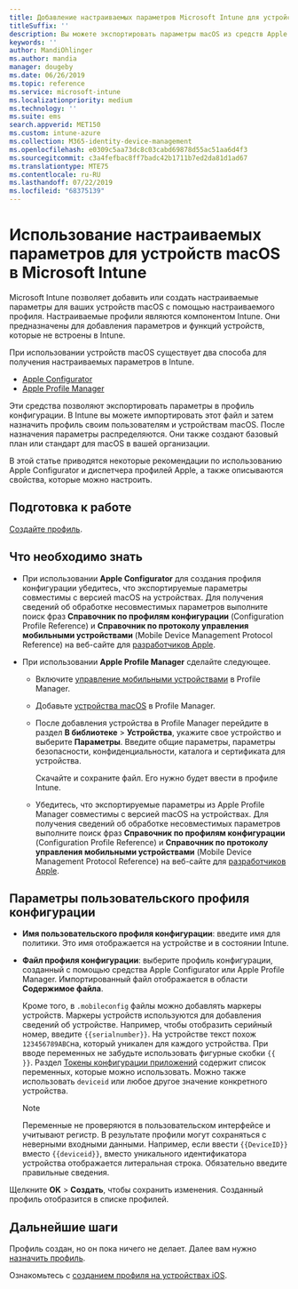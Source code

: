 ```yaml
---
title: Добавление настраиваемых параметров Microsoft Intune для устройств macOS в Azure | Документация Майкрософт
titleSuffix: ''
description: Вы можете экспортировать параметры macOS из средств Apple Configurator или Apple Profile Manager и затем импортировать их в Microsoft Intune. Эти параметры позволяют создавать и использовать настраиваемые параметры и функции, а также управлять ими на устройствах macOS. Затем этот настраиваемый профиль можно назначить или распространить для устройств macOS в вашей организации, чтобы задать некий базовый уровень или стандарт.
keywords: ''
author: MandiOhlinger
ms.author: mandia
manager: dougeby
ms.date: 06/26/2019
ms.topic: reference
ms.service: microsoft-intune
ms.localizationpriority: medium
ms.technology: ''
ms.suite: ems
search.appverid: MET150
ms.custom: intune-azure
ms.collection: M365-identity-device-management
ms.openlocfilehash: e0309c5aa73dc8c03cabd69878d55ac51aa6d4f3
ms.sourcegitcommit: c3a4fefbac8ff7badc42b1711b7ed2da81d1ad67
ms.translationtype: MTE75
ms.contentlocale: ru-RU
ms.lasthandoff: 07/22/2019
ms.locfileid: "68375139"
---
```

# <a name="use-custom-settings-for-macos-devices-in-microsoft-intune"></a>Использование настраиваемых параметров для устройств macOS в Microsoft Intune

Microsoft Intune позволяет добавить или создать настраиваемые параметры для ваших устройств macOS с помощью настраиваемого профиля. Настраиваемые профили являются компонентом Intune. Они предназначены для добавления параметров и функций устройств, которые не встроены в Intune.

При использовании устройств macOS существует два способа для получения настраиваемых параметров в Intune.

- [Apple Configurator](https://itunes.apple.com/app/apple-configurator-2/id1037126344?mt=12)
- [Apple Profile Manager](https://support.apple.com/profile-manager)

Эти средства позволяют экспортировать параметры в профиль конфигурации. В Intune вы можете импортировать этот файл и затем назначить профиль своим пользователям и устройствам macOS. После назначения параметры распределяются. Они также создают базовый план или стандарт для macOS в вашей организации.

В этой статье приводятся некоторые рекомендации по использованию Apple Configurator и диспетчера профилей Apple, а также описываются свойства, которые можно настроить.

## <a name="before-you-begin"></a>Подготовка к работе

[Создайте профиль](device-profile-create.md).

## <a name="what-you-need-to-know"></a>Что необходимо знать

- При использовании **Apple Configurator** для создания профиля конфигурации убедитесь, что экспортируемые параметры совместимы с версией macOS на устройствах. Для получения сведений об обработке несовместимых параметров выполните поиск фраз **Справочник по профилям конфигурации** (Configuration Profile Reference) и **Справочник по протоколу управления мобильными устройствами** (Mobile Device Management Protocol Reference) на веб-сайте для [разработчиков Apple](https://developer.apple.com/).

- При использовании **Apple Profile Manager** сделайте следующее.

  - Включите [управление мобильными устройствами](https://help.apple.com/serverapp/mac/5.7/#/apd05B9B761-D390-4A75-9251-E9AD29A61D0C) в Profile Manager.
  - Добавьте [устройства macOS](https://help.apple.com/profilemanager/mac/5.7/#/pm9onzap1984) в Profile Manager.
  - После добавления устройства в Profile Manager перейдите в раздел **В библиотеке**  >  **Устройства**, укажите свое устройство и выберите **Параметры**. Введите общие параметры, параметры безопасности, конфиденциальности, каталога и сертификата для устройства.

    Скачайте и сохраните файл. Его нужно будет ввести в профиле Intune. 

  - Убедитесь, что экспортируемые параметры из Apple Profile Manager совместимы с версией macOS на устройствах. Для получения сведений об обработке несовместимых параметров выполните поиск фраз **Справочник по профилям конфигурации** (Configuration Profile Reference) и **Справочник по протоколу управления мобильными устройствами** (Mobile Device Management Protocol Reference) на веб-сайте для [разработчиков Apple](https://developer.apple.com/).

## <a name="custom-configuration-profile-settings"></a>Параметры пользовательского профиля конфигурации

- **Имя пользовательского профиля конфигурации**: введите имя для политики. Это имя отображается на устройстве и в состоянии Intune.
- **Файл профиля конфигурации**: выберите профиль конфигурации, созданный с помощью средства Apple Configurator или Apple Profile Manager. Импортированный файл отображается в области **Содержимое файла**.

  Кроме того, в `.mobileconfig` файлы можно добавлять маркеры устройств. Маркеры устройств используются для добавления сведений об устройстве. Например, чтобы отобразить серийный номер, введите `{{serialnumber}}`. На устройстве текст похож `123456789ABC`на, который уникален для каждого устройства. При вводе переменных не забудьте использовать фигурные скобки `{{ }}`. Раздел [Токены конфигурации приложений](app-configuration-policies-use-ios.md#tokens-used-in-the-property-list) содержит список переменных, которые можно использовать. Можно также использовать `deviceid` или любое другое значение конкретного устройства.

  > [!NOTE]
  > Переменные не проверяются в пользовательском интерфейсе и учитывают регистр. В результате профили могут сохраняться с неверными входными данными. Например, если ввести `{{DeviceID}}` вместо `{{deviceid}}`, вместо уникального идентификатора устройства отображается литеральная строка. Обязательно введите правильные сведения.

Щелкните **OK** > **Создать**, чтобы сохранить изменения. Созданный профиль отобразится в списке профилей.

## <a name="next-steps"></a>Дальнейшие шаги

Профиль создан, но он пока ничего не делает. Далее вам нужно [назначить профиль](device-profile-assign.md).

Ознакомьтесь с [созданием профиля на устройствах iOS](custom-settings-ios.md).
